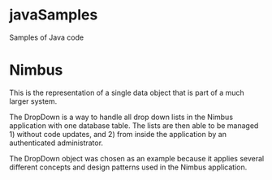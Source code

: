 # javaSamples
Samples of Java code

# Nimbus
This is the representation of a single data object that is part of a much larger system.

The DropDown is a way to handle all drop down lists in the Nimbus application with one database table.
The lists are then able to be managed 1) without code updates, and 2) from inside the application by an authenticated administrator.

The DropDown object was chosen as an example because it applies several different concepts and design patterns used in the Nimbus application.
